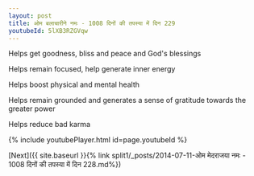 ```yaml
---
layout: post
title: ओम बलाचारीने नमः - 1008 दिनों की तपस्या में दिन 229
youtubeId: 5lXB3RZGVqw
---
```

 
 
Helps get goodness, bliss and peace and God's blessings
 
Helps remain focused, help generate inner energy 
 
Helps boost physical and mental health 
 
Helps remain grounded and generates a sense of gratitude towards the greater power 
 
Helps reduce bad karma
 
 
 
 


{% include youtubePlayer.html id=page.youtubeId %}
 
[Next]({{ site.baseurl }}{% link  split1/_posts/2014-07-11-ओम मेदराजया नमः - 1008 दिनों की तपस्या में दिन 228.md%})
 
